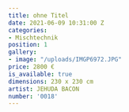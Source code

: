 ```yaml
---
title: ohne Titel
date: 2021-06-09 10:31:00 Z
categories:
- Mischtechnik
position: 1
gallery:
- image: "/uploads/IMGP6972.JPG"
price: 2800 €
is_available: true
dimensions: 230 x 230 cm
artist: JEHUDA BACON
number: '0018'
---
```



